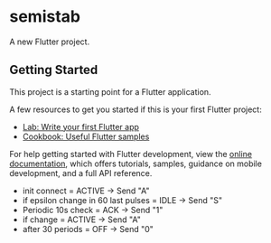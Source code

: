 # semistab

A new Flutter project.

## Getting Started

This project is a starting point for a Flutter application.

A few resources to get you started if this is your first Flutter project:

- [Lab: Write your first Flutter app](https://docs.flutter.dev/get-started/codelab)
- [Cookbook: Useful Flutter samples](https://docs.flutter.dev/cookbook)

For help getting started with Flutter development, view the
[online documentation](https://docs.flutter.dev/), which offers tutorials,
samples, guidance on mobile development, and a full API reference.

- init connect = ACTIVE -> Send "A"
- if epsilon change in 60 last pulses = IDLE -> Send "S"
- Periodic 10s check = ACK -> Send "1"
- if change = ACTIVE -> Send "A"
- after 30 periods = OFF -> Send "0"
